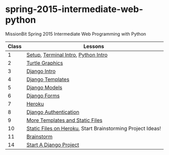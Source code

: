 spring-2015-intermediate-web-python
===================================

MissionBit Spring 2015 Intermediate Web Programming with Python

Class | Lessons
------|--------
  1   | [Setup](lessons/00setup.md), [Terminal Intro](lessons/01terminal.md), [Python Intro](lessons/02python.md)
  2   | [Turtle Graphics](lessons/03turtle.md)
  3   | [Django Intro](lessons/04django_intro.md)
  4   | [Django Templates](lessons/05django_templates.md)
  5   | [Django Models](lessons/06django_models.md)
  6   | [Django Forms](lessons/07django_forms.md)
  7   | [Heroku](lessons/08heroku.md)
  8   | [Django Authentication](lessons/09django_auth.md)
  9   | [More Templates and Static Files](lessons/10templates_and_static_files.md)
  10  | [Static Files on Heroku](lessons/11heroku_static_files.md), Start Brainstorming Project Ideas!
  11  | [Brainstorm](https://github.com/MissionBit/spring-2015-intermediate-web-python/issues/7)
  14  | [Start A Django Project](lessons/14django_start.md)

